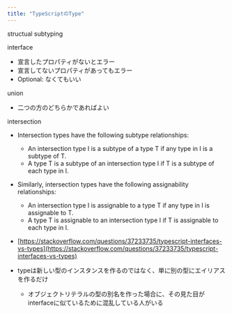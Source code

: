 ```yaml
---
title: "TypeScriptのType"
---
```


structual subtyping

interface
- 宣言したプロパティがないとエラー
- 宣言してないプロパティがあってもエラー
- Optional: なくてもいい

union
- 二つの方のどちらかであればよい

intersection
- Intersection types have the following subtype relationships:
    - An intersection type I is a subtype of a type T if any type in I is a subtype of T.
    - A type T is a subtype of an intersection type I if T is a subtype of each type in I.
- Similarly, intersection types have the following assignability relationships:
    - An intersection type I is assignable to a type T if any type in I is assignable to T.
    - A type T is assignable to an intersection type I if T is assignable to each type in I.



- [https://stackoverflow.com/questions/37233735/typescript-interfaces-vs-types](https://stackoverflow.com/questions/37233735/typescript-interfaces-vs-types)
- typeは新しい型のインスタンスを作るのではなく、単に別の型にエイリアスを作るだけ
    - オブジェクトリテラルの型の別名を作った場合に、その見た目がinterfaceに似ているために混乱している人がいる